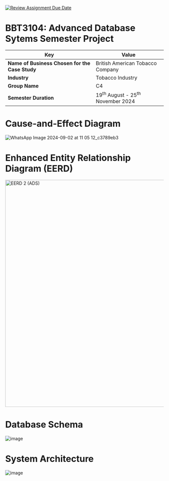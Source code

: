 [![Review Assignment Due Date](https://classroom.github.com/assets/deadline-readme-button-22041afd0340ce965d47ae6ef1cefeee28c7c493a6346c4f15d667ab976d596c.svg)](https://classroom.github.com/a/fbNyN1as)
# BBT3104: Advanced Database Sytems Semester Project

| **Key**                                                               | Value                                                                                                                                                                              |
|---------------|---------------------------------------------------------|
| **Name of Business Chosen for the Case Study**                                                       | British American Tobacco Company |
| **Industry**                                                       | Tobacco Industry |
| **Group Name**                                                               | C4 |
| **Semester Duration**                                                 | 19<sup>th</sup> August - 25<sup>th</sup> November 2024                                                                                                                       |

# Cause-and-Effect Diagram
![WhatsApp Image 2024-09-02 at 11 05 12_c3789eb3](https://github.com/user-attachments/assets/a4fc5762-4a00-4e65-9201-96eed23dd7b3)


# Enhanced Entity Relationship Diagram (EERD)

<img width="722" alt="EERD 2 (ADS)" src="https://github.com/user-attachments/assets/5e6c342f-8220-4bd7-bddc-84b1b7682bad">

# Database Schema
![image](https://github.com/user-attachments/assets/fc73fe76-005e-4ca9-b0ed-70f31e0277a6)


# System Architecture
![image](https://github.com/user-attachments/assets/c155ea10-7dda-415a-ab91-cf6c238608a8)
